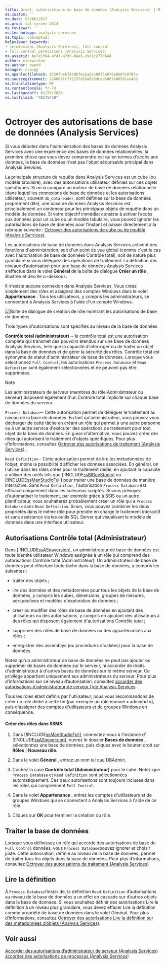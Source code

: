 ```yaml
---
title: Grant, autorisations de base de données (Analysis Services) | Microsoft Docs
ms.custom: ''
ms.date: 03/06/2017
ms.prod: sql-server-2014
ms.reviewer: ''
ms.technology: analysis-services
ms.topic: conceptual
helpviewer_keywords:
- permissions [Analysis Services], full control
- full control permissions [Analysis Services]
ms.assetid: be7e5f64-af43-47d6-84a5-c5c1c277d644
author: minewiskan
ms.author: owend
manager: craigg
ms.openlocfilehash: 9529fbcb784d0f6a2a2ae88f5a976e8607e0705a
ms.sourcegitcommit: 2d4067fc7f2157d10a526dcaa5d67948581ee49e
ms.translationtype: MT
ms.contentlocale: fr-FR
ms.lasthandoff: 02/28/2020
ms.locfileid: "78175730"
---
```

# <a name="grant-database-permissions-analysis-services"></a>Octroyer des autorisations de base de données (Analysis Services)
  Si vous débutez dans l'administration des bases de données Analysis Services avec une expérience des bases de données relationnelles, la première chose que vous devez comprendre est qu'en termes d'accès aux données, la base de données n'est pas l'objet sécurisable principal dans Analysis Services.

 La principale structure de requête dans Analysis Services est un cube (ou modèle tabulaire), avec des autorisations utilisateur définies sur ces objets spécifiques. Si on la compare au moteur de base de données relationnelle (dans lequel les connexions de base de données et les autorisations utilisateur, souvent `db_datareader`, sont définies sur la base de données proprement dite), une base de données Analysis Services est principalement un conteneur pour les principaux objets de requête dans un modèle de données. Si votre objectif immédiat consiste à activer l’accès aux données pour un cube ou un modèle tabulaire, vous pouvez ignorer les autorisations de base de données pour l’instant et passer directement à la rubrique suivante : [Octroyer des autorisations de cube ou de modèle &#40;Analysis Services&#41;](grant-cube-or-model-permissions-analysis-services.md).

 Les autorisations de base de données dans Analysis Services activent des fonctions d'administration, soit d'un point de vue global (comme c'est le cas avec l'autorisation de base de données Contrôle total), soit de nature plus granulaire si vous déléguez des opérations de traitement. La définition des niveaux d’autorisation pour une base de données Analysis Services s’effectue dans le volet **Général** de la boîte de dialogue **Créer un rôle** , illustrée et décrite ci-dessous.

 Il n'existe aucune connexion dans Analysis Services. Vous créez simplement des rôles et assignez des comptes Windows dans le volet **Appartenance** . Tous les utilisateurs, y compris les administrateurs, se connectent à Analysis Services à l'aide d'un compte Windows.

 ![Boîte de dialogue de création de rôle montrant les autorisations de base de données](../media/ssas-permsdbrole.png "Boîte de dialogue de création de rôle montrant les autorisations de base de données")

 Trois types d'autorisations sont spécifiés au niveau de la base de données.

 **Contrôle total (administrateur)** ─ le contrôle total est une autorisation complète qui transmet des pouvoirs étendus sur une base de données Analysis Services, telle que la capacité d’interroger ou de traiter un objet dans la base de données et de gérer la sécurité des rôles. Contrôle total est synonyme de statut d'administrateur de base de données. Lorsque vous sélectionnez `Full Control`, les autorisations `Process Database` et `Read Definition` sont également sélectionnées et ne peuvent pas être supprimées.

> [!NOTE]
>  Les administrateurs de serveur (membres du rôle Administrateur du serveur) disposent également d'un Contrôle total implicite sur chaque base de données du serveur.

 `Process Database`─ Cette autorisation permet de déléguer le traitement au niveau de la base de données. En tant qu'administrateur, vous pouvez vous décharger de cette tâche en créant un rôle qui permet à une autre personne ou à un autre service d'exécuter des opérations de traitement pour tout objet de la base de données. En guise d'alternative, vous pouvez créer des rôles qui autorisent le traitement d'objets spécifiques. Pour plus d’informations, consultez [Octroyer des autorisations de traitement &#40;Analysis Services&#41;](grant-process-permissions-analysis-services.md) .

 `Read Definition`─ Cette autorisation permet de lire les métadonnées de l’objet, moins la possibilité d’afficher les données associées. En général, on l'utilise dans les rôles créés pour le traitement dédié, en ajoutant la capacité à utiliser des outils tels que [!INCLUDE[ssBIDevStudio](../../includes/ssbidevstudio-md.md)] ou [!INCLUDE[ssManStudioFull](../../../includes/ssmanstudiofull-md.md)] pour traiter une base de données de manière interactive. Sans `Read Definition`, l'autorisation `Process Database` est efficace uniquement dans les scénarios scriptés. Si vous prévoyez d'automatiser le traitement, par exemple grâce à SSIS ou un autre planificateur, vous souhaiterez probablement créer un rôle qui a `Process Database` sans `Read Definition`. Sinon, vous pouvez combiner les deux propriétés dans le même rôle pour prendre en charge le traitement interactif et sans assistance via les outils SQL Server qui visualisent le modèle de données dans une interface utilisateur.

## <a name="full-control-administrator-permissions"></a>Autorisations Contrôle total (Administrateur)
 Dans [!INCLUDE[ssASnoversion](../../../includes/ssasnoversion-md.md)], un administrateur de base de données est toute identité utilisateur Windows assignée à un rôle qui comprend des autorisations Contrôle total (Administrateur). Un administrateur de base de données peut effectuer toute tâche dans la base de données, y compris les suivantes :

-   traiter des objets ;

-   lire des données et des métadonnées pour tous les objets de la base de données, y compris les cubes, dimensions, groupes de mesures, perspectives et modèles d'exploration de données ;

-   créer ou modifier des rôles de base de données en ajoutant des utilisateurs ou des autorisations, y compris en ajoutant des utilisateurs à des rôles qui disposent également d'autorisations Contrôle total ;

-   supprimer des rôles de base de données ou des appartenances aux rôles ;

-   enregistrer des assemblys (ou procédures stockées) pour la base de données.

 Notez qu'un administrateur de base de données ne peut pas ajouter ou supprimer de bases de données sur le serveur, ni accorder de droits d'administrateur à d'autres bases de données sur le même serveur. Ce privilège appartient uniquement aux administrateurs du serveur. Pour plus d’informations sur ce niveau d’autorisation, consultez [accorder des autorisations d’administrateur de serveur &#40;&#41;de Analysis Services](../instances/grant-server-admin-rights-to-an-analysis-services-instance.md) .

 Tous les rôles étant définis par l'utilisateur, nous vous recommandons de créer un rôle dédié à cette fin (par exemple un rôle nommé « adminbd »), puis d'assigner des comptes d'utilisateurs et de groupes Windows en conséquence.

#### <a name="create-roles-in-ssms"></a>Créer des rôles dans SSMS

1.  Dans [!INCLUDE[ssManStudioFull](../../../includes/ssmanstudiofull-md.md)], connectez-vous à l’instance d’ [!INCLUDE[ssASnoversion](../../../includes/ssasnoversion-md.md)], ouvrez le dossier **Bases de données** , sélectionnez une base de données, puis cliquez avec le bouton droit sur **Rôles** | **Nouveau rôle**.

2.  Dans le volet **Général** , entrez un nom tel que DBAdmin.

3.  Cochez la case **Contrôle total (Administrateur)** pour le cube. Notez que `Process Database` et `Read Definition` sont sélectionnées automatiquement. Ces deux autorisations sont toujours incluses dans les rôles qui comprennent `Full Control`.

4.  Dans le volet **Appartenance** , entrez les comptes d'utilisateurs et de groupes Windows qui se connectent à Analysis Services à l'aide de ce rôle.

5.  Cliquez sur **OK** pour terminer la création du rôle.

## <a name="process-database"></a>Traiter la base de données
 Lorsque vous définissez un rôle qui accorde des autorisations de base de `Full Control` données, vous `Process Database`pouvez ignorer et choisir juste. Cette autorisation, définie au niveau de la base de données, permet de traiter tous les objets dans la base de données. Pour plus d’informations, consultez [Octroyer des autorisations de traitement &#40;Analysis Services&#41;](grant-process-permissions-analysis-services.md)

## <a name="read-definition"></a>Lire la définition
 À `Process Database`l’instar de, la définition `Read Definition` d’autorisations au niveau de la base de données a un effet en cascade sur d’autres objets dans la base de données. Si vous souhaitez définir des autorisations Lire la définition à un niveau plus granulaire, vous devez effacer Lire la définition comme propriété de base de données dans le volet Général. Pour plus d’informations, consultez [Octroyer des autorisations Lire la définition sur des métadonnées d’objets &#40;Analysis Services&#41;](grant-read-definition-permissions-on-object-metadata-analysis-services.md).

## <a name="see-also"></a>Voir aussi
 [Accorder des autorisations d’administrateur de serveur &#40;Analysis Services&#41;](../instances/grant-server-admin-rights-to-an-analysis-services-instance.md) [accorder des autorisations de processus &#40;Analysis Services](grant-process-permissions-analysis-services.md)&#41;



